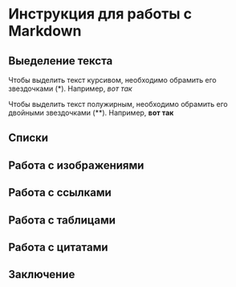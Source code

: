 # Инструкция для работы с Markdown

## Выеделение текста

Чтобы выделить текст курсивом, необходимо обрамить его звездочками (*). Например, *вот так*

Чтобы выделить текст полужирным, необходимо обрамить его двойными звездочками (**).
Например, **вот так**

## Списки

## Работа с изображениями

## Работа с ссылками

## Работа с таблицами

## Работа с цитатами

## Заключение